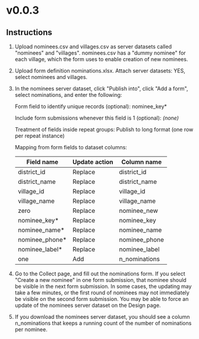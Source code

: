 # v0.0.3

## Instructions

1. Upload nominees.csv and villages.csv as server datasets called "nominees" and "villages". nominees.csv has a "dummy nominee" for each village, which the form uses to enable creation of new nominees.
1. Upload form definition nominations.xlsx. Attach server datasets: YES, select nominees and villages.
1. In the nominees server dataset, click "Publish into", click "Add a form", select nominations, and enter the following:
    
    Form field to identify unique records (optional): nominee_key*
    
    Include form submissions whenever this field is 1 (optional): *(none)*
    
    Treatment of fields inside repeat groups: Publish to long format (one row per repeat instance)
    
    Mapping from form fields to dataset columns:
    
    | Field name | Update action | Column name |
    | --- | --- | --- |
    | district_id | Replace | district_id |
    | district_name | Replace | district_name |
    | village_id | Replace | village_id |
    | village_name | Replace | village_name |
    | zero | Replace | nominee_new |
    | nominee_key* | Replace | nominee_key |
    | nominee_name* | Replace | nominee_name |
    | nominee_phone* | Replace | nominee_phone |
    | nominee_label* | Replace | nominee_label |
    | one | Add | n_nominations |
1. Go to the Collect page, and fill out the nominations form. If you select "Create a new nominee" in one form submission, that nominee should be visible in the next form submission. In some cases, the updating may take a few minutes, or the first round of nominees may not immediately be visible on the second form submission. You may be able to force an update of the nominees server dataset on the Design page.
1. If you download the nominees server dataset, you should see a column n_nominations that keeps a running count of the number of nominations per nominee.
